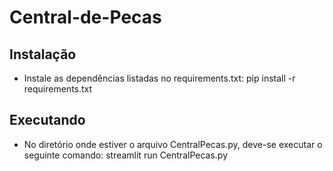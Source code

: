 # Central-de-Pecas

## Instalação
- Instale as dependências listadas no requirements.txt:
pip install -r requirements.txt

## Executando
- No diretório onde estiver o arquivo CentralPecas.py, deve-se executar o seguinte comando:
streamlit run CentralPecas.py
